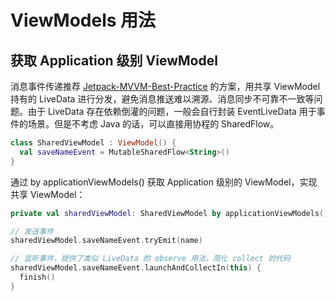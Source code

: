 # ViewModels 用法

## 获取 Application 级别 ViewModel

消息事件传递推荐 [Jetpack-MVVM-Best-Practice](https://github.com/KunMinX/Jetpack-MVVM-Best-Practice) 的方案，用共享 ViewModel 持有的 LiveData 进行分发，避免消息推送难以溯源、消息同步不可靠不一致等问题。由于 LiveData 存在依赖倒灌的问题，一般会自行封装 EventLiveData 用于事件的场景。但是不考虑 Java 的话，可以直接用协程的 SharedFlow。

```kotlin
class SharedViewModel : ViewModel() {
  val saveNameEvent = MutableSharedFlow<String>()
}
```

通过 by applicationViewModels() 获取 Application 级别的 ViewModel，实现共享 ViewModel：

```kotlin
private val sharedViewModel: SharedViewModel by applicationViewModels()

// 发送事件
sharedViewModel.saveNameEvent.tryEmit(name)

// 监听事件，提供了类似 LiveData 的 observe 用法，简化 collect 的代码
sharedViewModel.saveNameEvent.launchAndCollectIn(this) {
  finish()
}
```

